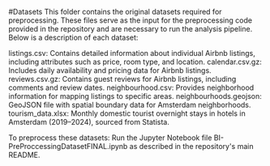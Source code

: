 #Datasets
This folder contains the original datasets required for preprocessing. These files serve as the input for the preprocessing code provided in the repository and are necessary to run the analysis pipeline. Below is a description of each dataset:

listings.csv: Contains detailed information about individual Airbnb listings, including attributes such as price, room type, and location.
calendar.csv.gz: Includes daily availability and pricing data for Airbnb listings.
reviews.csv.gz: Contains guest reviews for Airbnb listings, including comments and review dates.
neighbourhood.csv: Provides neighborhood information for mapping listings to specific areas.
neighbourhoods.geojson: GeoJSON file with spatial boundary data for Amsterdam neighborhoods.
tourism_data.xlsx: Monthly domestic tourist overnight stays in hotels in Amsterdam (2019–2024), sourced from Statista.


To preprocess these datasets: Run the Jupyter Notebook file BI-PreProccessingDatasetFINAL.ipynb as described in the repository's main README.
